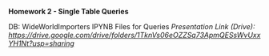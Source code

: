 **Homework 2 - Single Table Queries**

DB: WideWorldImporters
IPYNB Files for Queries
*Presentation Link (Drive):*
*https://drive.google.com/drive/folders/1TknVs06eOZZSq73ApmQESsWvUxxYH1Nt?usp=sharing*
